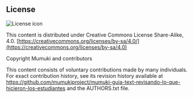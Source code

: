 ## License
![License icon](https://licensebuttons.net/l/by-sa/3.0/88x31.png)

This content is distributed under Creative Commons License Share-Alike, 4.0. [https://creativecommons.org/licenses/by-sa/4.0/](https://creativecommons.org/licenses/by-sa/4.0)

Copyright Mumuki and contributors

This content consists of voluntary contributions made by many
individuals. For exact contribution history, see its revision history
available at https://github.com/mumukiproject/mumuki-guia-text-revisando-lo-que-hicieron-los-estudiantes and the AUTHORS.txt file.

